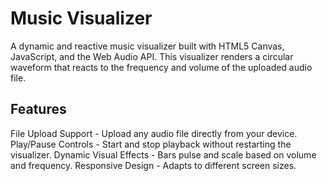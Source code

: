 # Music Visualizer
A dynamic and reactive music visualizer built with HTML5 Canvas, JavaScript, and the Web Audio API. This visualizer renders a circular waveform that reacts to the frequency and volume of the uploaded audio file.

## Features
File Upload Support - Upload any audio file directly from your device.
Play/Pause Controls - Start and stop playback without restarting the visualizer.
Dynamic Visual Effects - Bars pulse and scale based on volume and frequency.
Responsive Design - Adapts to different screen sizes.
